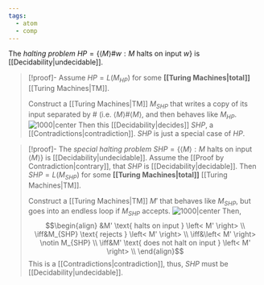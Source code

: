 ```yaml
---
tags:
  - atom
  - comp
---
```

The *halting problem* $HP = \{ \left< M \right>\#w : M \text{ halts on input } w \}$ is [[Decidability|undecidable]].

> [!proof]-
> Assume $HP = L(M_{HP})$ for some **[[Turing Machines|total]]** [[Turing Machines|TM]].
> 
> Construct a [[Turing Machines|TM]] $M_{SHP}$ that writes a copy of its input separated by $\#$ (i.e. $\left< M \right>\#\left< M \right>$, and then behaves like $M_{HP}$.
> ![1000|center](hp-from-shp.excalidraw)
> Then this [[Decidability|decides]] $SHP$, a [[Contradictions|contradiction]]. $SHP$ is just a special case of $HP$.

> [!proof]- The *special halting problem* $SHP = \{ \left< M \right> : M \text{ halts on input } \left< M \right> \}$ is [[Decidability|undecidable]].
> Assume the [[Proof by Contradiction|contrary]], that $SHP$ is [[Decidability|decidable]]. Then $SHP = L(M_{SHP})$ for some **[[Turing Machines|total]]** [[Turing Machines|TM]].
> 
> Construct a [[Turing Machines|TM]] $M'$ that behaves like $M_{SHP}$, but goes into an endless loop if $M_{SHP}$ accepts.
> ![1000|center](shp.excalidraw)
> Then,
> $$\begin{align}
> 	&M' \text{ halts on input } \left< M' \right>  \\
> 	\iff&M_{SHP} \text{ rejects } \left< M' \right>   \\
> 	\iff&\left< M' \right> \notin M_{SHP}    \\
> 	\iff&M' \text{ does not halt on input } \left< M' \right>     \\
> \end{align}$$
> This is a [[Contradictions|contradiction]], thus, $SHP$ must be [[Decidability|undecidable]].